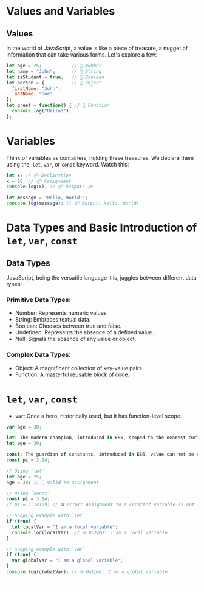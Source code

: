 # Values and Variables

## Values

In the world of JavaScript, a value is like a piece of treasure, a nugget of information that can take various forms. Let's explore a few:

```javascript
let age = 25;           // 🌟 Number
let name = "John";      // 🌟 String
let isStudent = true;   // 🌟 Boolean
let person = {          // 🌟 Object
  firstName: "John",
  lastName: "Doe"
};
let greet = function() { // 🌟 Function
  console.log("Hello!");
};
```
# Variables

Think of variables as containers, holding these treasures. We declare them using the, `let`, `var`, or `const` keyword. Watch this:

```javascript
let x; // 📦 Declaration
x = 10; // 📦 Assignment
console.log(x); // 📦 Output: 10

let message = "Hello, World!";
console.log(message); // 📦 Output: Hello, World!
```

# Data Types and Basic Introduction of `let`, `var`, `const`

## Data Types

JavaScript, being the versatile language it is, juggles between different data types:

### Primitive Data Types:

- Number: Represents numeric values.
- String: Embraces textual data.
- Boolean: Chooses between true and false.
- Undefined: Represents the absence of a defined value..
- Null: Signals the absence of any value or object..

### Complex Data Types:

- Object: A magnificent collection of key-value pairs.
- Function: A masterful reusable block of code.

# `let`, `var`, `const`

- `var`: Once a hero, historically used, but it has function-level scope.

```javascript
var age = 30;

let: The modern champion, introduced in ES6, scoped to the nearest curly braces.
let age = 30;

const: The guardian of constants, introduced in ES6, value can not be re-assigned.
const pi = 3.14;
```

```javascript
// Using `let`
let age = 25;
age = 30; // 🔄 Valid re-assignment

// Using `const`
const pi = 3.14;
// pi = 3.14159; // ❌ Error: Assignment to a constant variable is not allowed

// Scoping example with `let`
if (true) {
  let localVar = "I am a local variable";
  console.log(localVar); // 🌐 Output: I am a local variable
}

// Scoping example with `var`
if (true) {
  var globalVar = "I am a global variable";
}
console.log(globalVar); // 🌐 Output: I am a global variable
```
.
